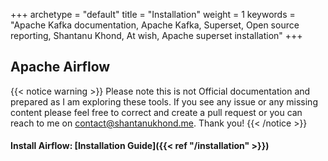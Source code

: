 +++ 
archetype = "default" 
title = "Installation" 
weight = 1
keywords     = "Apache Kafka documentation, Apache Kafka, Superset, Open source reporting, Shantanu Khond, At wish, Apache superset installation"
+++


## Apache Airflow
{{< notice warning >}}
Please note this is not Official documentation and prepared as I am exploring these tools. If you see any issue or any missing content please feel free to correct and create a pull request or you can reach to me on contact@shantanukhond.me. Thank you!
{{< /notice >}}



#### Install Airflow: [Installation Guide]({{< ref "/installation" >}})
